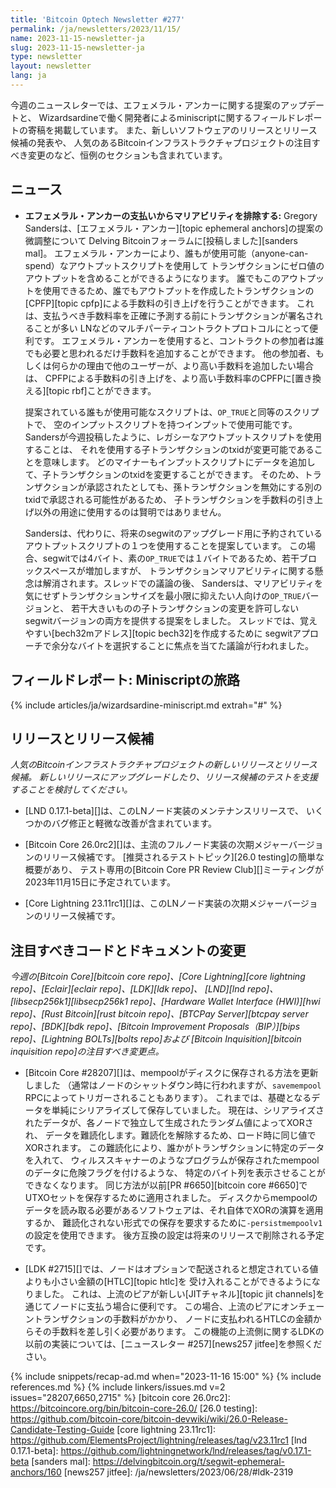 ```yaml
---
title: 'Bitcoin Optech Newsletter #277'
permalink: /ja/newsletters/2023/11/15/
name: 2023-11-15-newsletter-ja
slug: 2023-11-15-newsletter-ja
type: newsletter
layout: newsletter
lang: ja
---
```

今週のニュースレターでは、エフェメラル・アンカーに関する提案のアップデートと、
Wizardsardineで働く開発者によるminiscriptに関するフィールドレポートの寄稿を掲載しています。
また、新しいソフトウェアのリリースとリリース候補の発表や、
人気のあるBitcoinインフラストラクチャプロジェクトの注目すべき変更のなど、恒例のセクションも含まれています。

## ニュース

- **<!--eliminating-malleability-from-ephemeral-anchor-spends-->エフェメラル・アンカーの支払いからマリアビリティを排除する:**
  Gregory Sandersは、[エフェメラル・アンカー][topic ephemeral anchors]の提案の微調整について
  Delving Bitcoinフォーラムに[投稿しました][sanders mal]。
  エフェメラル・アンカーにより、誰もが使用可能（anyone-can-spend）なアウトプットスクリプトを使用して
  トランザクションにゼロ値のアウトプットを含めることができるようになります。
  誰でもこのアウトプットを使用できるため、誰でもアウトプットを作成したトランザクションの
  [CPFP][topic cpfp]による手数料の引き上げを行うことができます。
  これは、支払うべき手数料率を正確に予測する前にトランザクションが署名されることが多い
  LNなどのマルチパーティコントラクトプロトコルにとって便利です。
  エフェメラル・アンカーを使用すると、コントラクトの参加者は誰でも必要と思われるだけ手数料を追加することができます。
  他の参加者、もしくは何らかの理由で他のユーザーが、より高い手数料を追加したい場合は、
  CPFPによる手数料の引き上げを、より高い手数料率のCPFPに[置き換える][topic rbf]ことができます。

    提案されている誰もが使用可能なスクリプトは、`OP_TRUE`と同等のスクリプトで、
    空のインプットスクリプトを持つインプットで使用可能です。
    Sandersが今週投稿したように、レガシーなアウトプットスクリプトを使用することは、
    それを使用する子トランザクションのtxidが変更可能であることを意味します。
    どのマイナーもインプットスクリプトにデータを追加して、子トランザクションのtxidを変更することができます。
    そのため、トランザクションが承認されたとしても、孫トランザクションを無効にする別のtxidで承認される可能性があるため、
    子トランザクションを手数料の引き上げ以外の用途に使用するのは賢明ではありません。

    Sandersは、代わりに、将来のsegwitのアップグレード用に予約されているアウトプットスクリプトの１つを使用することを提案しています。
    この場合、segwitでは4バイト、素の`OP_TRUE`では１バイトであるため、若干ブロックスペースが増加しますが、
    トランザクションマリアビリティに関する懸念は解消されます。スレッドでの議論の後、
    Sandersは、マリアビリティを気にせずトランザクションサイズを最小限に抑えたい人向けの`OP_TRUE`バージョンと、
    若干大きいものの子トランザクションの変更を許可しないsegwitバージョンの両方を提供する提案をしました。
    スレッドでは、覚えやすい[bech32mアドレス][topic bech32]を作成するために
    segwitアプローチで余分なバイトを選択することに焦点を当てた議論が行われました。

## フィールドレポート: Miniscriptの旅路

{% include articles/ja/wizardsardine-miniscript.md extrah="#" %}

## リリースとリリース候補

*人気のBitcoinインフラストラクチャプロジェクトの新しいリリースとリリース候補。
新しいリリースにアップグレードしたり、リリース候補のテストを支援することを検討してください。*

- [LND 0.17.1-beta][]は、このLNノード実装のメンテナンスリリースで、
  いくつかのバグ修正と軽微な改善が含まれています。

- [Bitcoin Core 26.0rc2][]は、主流のフルノード実装の次期メジャーバージョンのリリース候補です。
  [推奨されるテストトピック][26.0 testing]の簡単な概要があり、
  テスト専用の[Bitcoin Core PR Review Club][]ミーティングが2023年11月15日に予定されています。

- [Core Lightning 23.11rc1][]は、このLNノード実装の次期メジャーバージョンのリリース候補です。

## 注目すべきコードとドキュメントの変更

*今週の[Bitcoin Core][bitcoin core repo]、[Core
Lightning][core lightning repo]、[Eclair][eclair repo]、[LDK][ldk repo]、
[LND][lnd repo]、[libsecp256k1][libsecp256k1 repo]、[Hardware Wallet
Interface (HWI)][hwi repo]、[Rust Bitcoin][rust bitcoin repo]、[BTCPay
Server][btcpay server repo]、[BDK][bdk repo]、[Bitcoin Improvement
Proposals（BIP）][bips repo]、[Lightning BOLTs][bolts repo]および
[Bitcoin Inquisition][bitcoin inquisition repo]の注目すべき変更点。*

- [Bitcoin Core #28207][]は、mempoolがディスクに保存される方法を更新しました
  （通常はノードのシャットダウン時に行われますが、`savemempool` RPCによってトリガーされることもあります）。
  これまでは、基礎となるデータを単純にシリアライズして保存していました。
  現在は、シリアライズされたデータが、各ノードで独立して生成されたランダム値によってXORされ、
  データを難読化します。難読化を解除するため、ロード時に同じ値でXORされます。
  この難読化により、誰かがトランザクションに特定のデータを入れて、
  ウィルススキャナーのようなプログラムが保存されたmempoolのデータに危険フラグを付けるような、
  特定のバイト列を表示させることができなくなります。
  同じ方法が以前[PR #6650][bitcoin core #6650]でUTXOセットを保存するために適用されました。
  ディスクからmempoolのデータを読み取る必要があるソフトウェアは、それ自体でXORの演算を適用するか、
  難読化されない形式での保存を要求するために`-persistmempoolv1`の設定を使用できます。
  後方互換の設定は将来のリリースで削除される予定です。

- [LDK #2715][]では、ノードはオプションで配送されると想定されている値よりも小さい金額の[HTLC][topic htlc]を
  受け入れることができるようになりました。
  これは、上流のピアが新しい[JITチャネル][topic jit channels]を通じてノードに支払う場合に便利です。
  この場合、上流のピアにオンチェーントランザクションの手数料がかかり、
  ノードに支払われるHTLCの金額からその手数料を差し引く必要があります。
  この機能の上流側に関するLDKの以前の実装については、[ニュースレター #257][news257 jitfee]を参照ください。

{% include snippets/recap-ad.md when="2023-11-16 15:00" %}
{% include references.md %}
{% include linkers/issues.md v=2 issues="28207,6650,2715" %}
[bitcoin core 26.0rc2]: https://bitcoincore.org/bin/bitcoin-core-26.0/
[26.0 testing]: https://github.com/bitcoin-core/bitcoin-devwiki/wiki/26.0-Release-Candidate-Testing-Guide
[core lightning 23.11rc1]: https://github.com/ElementsProject/lightning/releases/tag/v23.11rc1
[lnd 0.17.1-beta]: https://github.com/lightningnetwork/lnd/releases/tag/v0.17.1-beta
[sanders mal]: https://delvingbitcoin.org/t/segwit-ephemeral-anchors/160
[news257 jitfee]: /ja/newsletters/2023/06/28/#ldk-2319
